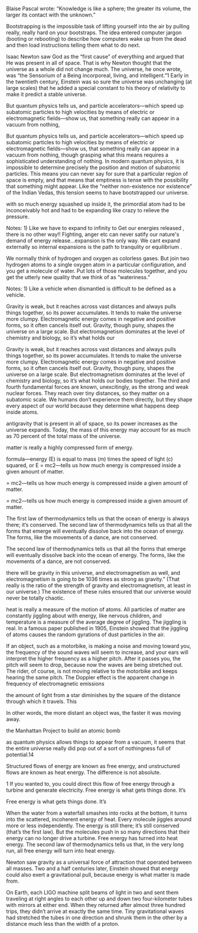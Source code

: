 Blaise Pascal wrote: “Knowledge is like a sphere; the greater its volume, the larger its contact with the unknown.”


Bootstrapping is the impossible task of lifting yourself into the air by pulling really, really hard on your bootstraps. The idea entered computer jargon (booting or rebooting) to describe how computers wake up from the dead and then load instructions telling them what to do next.


Isaac Newton saw God as the “first cause” of everything and argued that He was present in all of space. That is why Newton thought that the universe as a whole did not change much. The universe, he once wrote, was “the Sensorium of a Being incorporeal, living, and intelligent.”1 Early in the twentieth century, Einstein was so sure the universe was unchanging (at large scales) that he added a special constant to his theory of relativity to make it predict a stable universe.


But quantum physics tells us, and particle accelerators—which speed up subatomic particles to high velocities by means of electric or electromagnetic fields—show us, that something really can appear in a vacuum from nothing,


But quantum physics tells us, and particle accelerators—which speed up subatomic particles to high velocities by means of electric or electromagnetic fields—show us, that something really can appear in a vacuum from nothing, though grasping what this means requires a sophisticated understanding of nothing. In modern quantum physics, it is impossible to determine precisely the position and motion of subatomic particles. This means you can never say for sure that a particular region of space is empty, and that means that emptiness is tense with the possibility that something might appear. Like the “neither non-existence nor existence” of the Indian Vedas, this tension seems to have bootstrapped our universe.


with so much energy squashed up inside it, the primordial atom had to be inconceivably hot and had to be expanding like crazy to relieve the pressure.

Notes: 1) Like we have to expand to infinity to Get our energies released , there is no other way!! Fighting, anger etc can never satify our nature's demand of energy release...expansion is the only way. We cant expand externally so internal expansions is the path to tranqulity or equilibrium . 


We normally think of hydrogen and oxygen as colorless gases. But join two hydrogen atoms to a single oxygen atom in a particular configuration, and you get a molecule of water. Put lots of those molecules together, and you get the utterly new quality that we think of as “wateriness.”

Notes: 1) Like a vehicle when dismantled is difficult to be defined as a vehicle. 


Gravity is weak, but it reaches across vast distances and always pulls things together, so its power accumulates. It tends to make the universe more clumpy. Electromagnetic energy comes in negative and positive forms, so it often cancels itself out. Gravity, though puny, shapes the universe on a large scale. But electromagnetism dominates at the level of chemistry and biology, so it’s what holds our


Gravity is weak, but it reaches across vast distances and always pulls things together, so its power accumulates. It tends to make the universe more clumpy. Electromagnetic energy comes in negative and positive forms, so it often cancels itself out. Gravity, though puny, shapes the universe on a large scale. But electromagnetism dominates at the level of chemistry and biology, so it’s what holds our bodies together. The third and fourth fundamental forces are known, unexcitingly, as the strong and weak nuclear forces. They reach over tiny distances, so they matter on a subatomic scale. We humans don’t experience them directly, but they shape every aspect of our world because they determine what happens deep inside atoms.


antigravity that is present in all of space, so its power increases as the universe expands. Today, the mass of this energy may account for as much as 70 percent of the total mass of the universe.


matter is really a highly compressed form of energy.


formula—energy (E) is equal to mass (m) times the speed of light (c) squared, or E = mc2—tells us how much energy is compressed inside a given amount of matter.


= mc2—tells us how much energy is compressed inside a given amount of matter.


= mc2—tells us how much energy is compressed inside a given amount of matter.


The first law of thermodynamics tells us that the ocean of energy is always there; it’s conserved. The second law of thermodynamics tells us that all the forms that emerge will eventually dissolve back into the ocean of energy. The forms, like the movements of a dance, are not conserved.


The second law of thermodynamics tells us that all the forms that emerge will eventually dissolve back into the ocean of energy. The forms, like the movements of a dance, are not conserved.


there will be gravity in this universe, and electromagnetism as well, and electromagnetism is going to be 1036 times as strong as gravity.” (That really is the ratio of the strength of gravity and electromagnetism, at least in our universe.) The existence of these rules ensured that our universe would never be totally chaotic.


heat is really a measure of the motion of atoms. All particles of matter are constantly jiggling about with energy, like nervous children, and temperature is a measure of the average degree of jiggling. The jiggling is real. In a famous paper published in 1905, Einstein showed that the jiggling of atoms causes the random gyrations of dust particles in the air.


If an object, such as a motorbike, is making a noise and moving toward you, the frequency of the sound waves will seem to increase, and your ears will interpret the higher frequency as a higher pitch. After it passes you, the pitch will seem to drop, because now the waves are being stretched out. The rider, of course, is not moving relative to the motorbike and keeps hearing the same pitch. The Doppler effect is the apparent change in frequency of electromagnetic emissions


the amount of light from a star diminishes by the square of the distance through which it travels. This


In other words, the more distant an object was, the faster it was moving away.


the Manhattan Project to build an atomic bomb


as quantum physics allows things to appear from a vacuum, it seems that the entire universe really did pop out of a sort of nothingness full of potential.14


Structured flows of energy are known as free energy, and unstructured flows are known as heat energy. The difference is not absolute.


1 If you wanted to, you could direct this flow of free energy through a turbine and generate electricity. Free energy is what gets things done. It’s


Free energy is what gets things done. It’s


When the water from a waterfall smashes into rocks at the bottom, it turns into the scattered, incoherent energy of heat. Every molecule jiggles around more or less independently. The energy is still there; it’s still conserved (that’s the first law). But the molecules push in so many directions that their energy can no longer drive a turbine. Free energy has turned into heat energy. The second law of thermodynamics tells us that, in the very long run, all free energy will turn into heat energy.


Newton saw gravity as a universal force of attraction that operated between all masses. Two and a half centuries later, Einstein showed that energy could also exert a gravitational pull, because energy is what matter is made from.


On Earth, each LIGO machine split beams of light in two and sent them traveling at right angles to each other up and down two four-kilometer tubes with mirrors at either end. When they returned after almost three hundred trips, they didn’t arrive at exactly the same time. Tiny gravitational waves had stretched the tubes in one direction and shrunk them in the other by a distance much less than the width of a proton.


